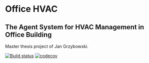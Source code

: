 # Office HVAC
## The Agent System for HVAC Management in Office Building

Master thesis project of Jan Grzybowski.

[![Build status](https://ci.appveyor.com/api/projects/status/pyho9klvvr49ju50?svg=true)](https://ci.appveyor.com/project/JGrzybowski/officehvac)
[![codecov](https://codecov.io/gh/JGrzybowski/OfficeHVAC/branch/development/graph/badge.svg)](https://codecov.io/gh/JGrzybowski/OfficeHVAC)
